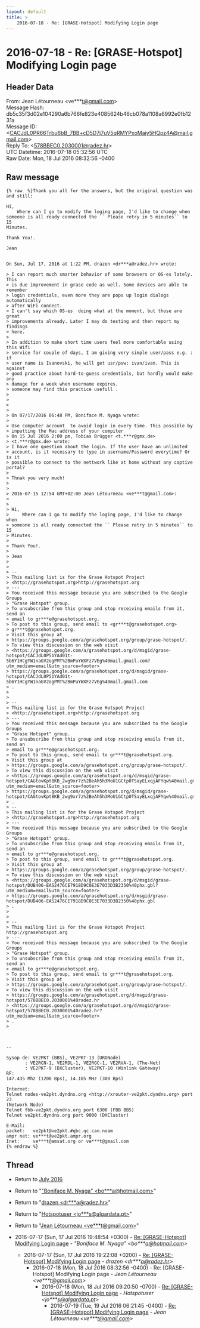 ```yaml
---
layout: default
title: >
    2016-07-18 - Re: [GRASE-Hotspot] Modifying Login page
---
```


# 2016-07-18 - Re: [GRASE-Hotspot] Modifying Login page

## Header Data

From: Jean Létourneau \<ve***t@gmail.com\><br>
Message Hash: db5c35f3d02e104290a6b766fe823e4085624b46cb078a1108a6992e0fb1231a<br>
Message ID: \<CACJdL0PR66Trbu6bB_7BB+cD5D7j7uV5qRMYPxoMaiy5HQpz4A@mail.gmail.com\><br>
Reply To: \<578BBEC0.2030001@radez.hr\><br>
UTC Datetime: 2016-07-18 05:32:56 UTC<br>
Raw Date: Mon, 18 Jul 2016 08:32:56 -0400<br>

## Raw message

```
{% raw  %}Thank you all for the answers, but the original question was and still:

​Hi,
    Where can I go to modify the loging page, I'd like to change when
someone is all ready connected the `` Please retry in 5 minutes`` to 15
Minutes.

Thank You!.

Jean
​

On Sun, Jul 17, 2016 at 1:22 PM, drazen <dr***a@radez.hr> wrote:

> I can report much smarter behavior of some browsers or OS-es lately. This
> is due improvement in grase code as well. Some devices are able to remember
> login credentials, even more they are pops up login dialogs automatically
> after WiFi connect.
> I can't say which OS-es  doing what at the moment, but those are great
> improvements already. Later I may do testing and then report my findings
> here.
>
> In addition to make short time users feel more comfortable using this Wifi
> service for couple of days, I am giving very simple user/pass e.g. : if
> user name is Ivanovski, he will get usr/psw: ivan/ivan. This is against
> good practice about hard-to-guess credentials, but hardly would make any
> damage for a week when username expires.
> someone may find this practice usefull .
>
>
>
>
> On 07/17/2016 06:48 PM, Boniface M. Nyaga wrote:
>
> Use computer account  to avoid login in every time. This possible by
> inputting the Mac address of your compiter
> On 15 Jul 2016 2:00 pm, Tobias Brügger <t.***r@gmx.de>
> <t.***r@gmx.de> wrote:
> I have one question about the login. If the user have an unlimited
> account, is it necessary to type in username/Password everytime? Or is it
> possible to connect to the nettwork like at home without any captive portal?
>
> Thnak you very much!
>
>
> 2016-07-15 12:54 GMT+02:00 Jean Létourneau <ve***t@gmail.com>:
>
>
> ​Hi,
>     Where can I go to modify the loging page, I'd like to change when
> someone is all ready connected the `` Please retry in 5 minutes`` to 15
> Minutes.
>
> Thank You!.
>
> Jean
> ​
>
> --
> This mailing list is for the Grase Hotspot Project
> <http://grasehotspot.org>http://grasehotspot.org
> ---
> You received this message because you are subscribed to the Google Groups
> "Grase Hotspot" group.
> To unsubscribe from this group and stop receiving emails from it, send an
> email to gr***e@grasehotspot.org.
> To post to this group, send email to <gr***t@grasehotspot.org>
> gr***t@grasehotspot.org.
> Visit this group at
> https://groups.google.com/a/grasehotspot.org/group/grase-hotspot/.
> To view this discussion on the web visit
> <https://groups.google.com/a/grasehotspot.org/d/msgid/grase-hotspot/CACJdL0P5bYAd01t-5b6Y1HCgYW1naGV2ogPMT%2BmPuYWXFz7VEg%40mail.gmail.com?utm_medium=email&utm_source=footer>
> https://groups.google.com/a/grasehotspot.org/d/msgid/grase-hotspot/CACJdL0P5bYAd01t-5b6Y1HCgYW1naGV2ogPMT%2BmPuYWXFz7VEg%40mail.gmail.com
> .
>
>
> --
> This mailing list is for the Grase Hotspot Project
> <http://grasehotspot.org>http://grasehotspot.org
> ---
> You received this message because you are subscribed to the Google Groups
> "Grase Hotspot" group.
> To unsubscribe from this group and stop receiving emails from it, send an
> email to gr***e@grasehotspot.org.
> To post to this group, send email to gr***t@grasehotspot.org.
> Visit this group at
> https://groups.google.com/a/grasehotspot.org/group/grase-hotspot/.
> To view this discussion on the web visit
> <https://groups.google.com/a/grasehotspot.org/d/msgid/grase-hotspot/CAGtovKpt8KB_2wg9xr7z%2BeAh5h3MoU1GCtp0TSayELxqjAFYqw%40mail.gmail.com?utm_medium=email&utm_source=footer>
> https://groups.google.com/a/grasehotspot.org/d/msgid/grase-hotspot/CAGtovKpt8KB_2wg9xr7z%2BeAh5h3MoU1GCtp0TSayELxqjAFYqw%40mail.gmail.com
> .
> --
> This mailing list is for the Grase Hotspot Project
> <http://grasehotspot.org>http://grasehotspot.org
> ---
> You received this message because you are subscribed to the Google Groups
> "Grase Hotspot" group.
> To unsubscribe from this group and stop receiving emails from it, send an
> email to gr***e@grasehotspot.org.
> To post to this group, send email to gr***t@grasehotspot.org.
> Visit this group at
> https://groups.google.com/a/grasehotspot.org/group/grase-hotspot/.
> To view this discussion on the web visit
> <https://groups.google.com/a/grasehotspot.org/d/msgid/grase-hotspot/DUB406-EAS2476CE7918D9C0E3E7033D3B2350%40phx.gbl?utm_medium=email&utm_source=footer>
> https://groups.google.com/a/grasehotspot.org/d/msgid/grase-hotspot/DUB406-EAS2476CE7918D9C0E3E7033D3B2350%40phx.gbl
> .
>
>
> --
> This mailing list is for the Grase Hotspot Project http://grasehotspot.org
> ---
> You received this message because you are subscribed to the Google Groups
> "Grase Hotspot" group.
> To unsubscribe from this group and stop receiving emails from it, send an
> email to gr***e@grasehotspot.org.
> To post to this group, send email to gr***t@grasehotspot.org.
> Visit this group at
> https://groups.google.com/a/grasehotspot.org/group/grase-hotspot/.
> To view this discussion on the web visit
> https://groups.google.com/a/grasehotspot.org/d/msgid/grase-hotspot/578BBEC0.2030001%40radez.hr
> <https://groups.google.com/a/grasehotspot.org/d/msgid/grase-hotspot/578BBEC0.2030001%40radez.hr?utm_medium=email&utm_source=footer>
> .
>



-- 

Sysop de: VE2PKT (BBS), VE2PKT-13 (URONode)
       : VE2RCN-1, VE2RDL-1, VE2RGC-1, VE2RVA-1, (The-Net)
       : VE2PKT-9 (DXCluster), VE2PKT-10 (Winlink Gateway)
RF:
147.435 Mhz (1200 Bps), 14.105 MHz (300 Bps)

Internet:
Telnet nodes-ve2pkt.dyndns.org <http://xrouter-ve2pkt.dyndns.org> port 23
(Network Node)
Telnet fbb-ve2pkt.dyndns.org port 6300 (FBB BBS)
Telnet ve2pkt.dyndns.org port 9000 (DXCluster)

E-Mail:
packet:   ve2pkt@ve2pkt.#qbc.qc.can.noam
ampr net: ve***t@ve2pkt.ampr.org
Inet:     ve***t@amsat.org or ve***t@gmail.com
{% endraw %}
```

## Thread

+ Return to [July 2016](/archive/2016/07)

+ Return to "["Boniface M. Nyaga" <bo***a<span>@</span>hotmail.com>](/authors/bo___a_at_hotmail_com)"
+ Return to "[drazen <dr***a<span>@</span>radez.hr>](/authors/dr___a_at_radez_hr)"
+ Return to "[Hotspotuser <jo***s<span>@</span>algardata.pt>](/authors/jo___s_at_algardata_pt)"
+ Return to "[Jean Létourneau <ve***t<span>@</span>gmail.com>](/authors/ve___t_at_gmail_com)"

+ 2016-07-17 (Sun, 17 Jul 2016 19:48:54 +0300) - [Re: [GRASE-Hotspot] Modifying Login page](/archive/2016/07/5606a315105001833b28e1405bced8a3158694371a14db2c21240c464ec51a0c) - _"Boniface M. Nyaga" \<bo***a@hotmail.com\>_
  + 2016-07-17 (Sun, 17 Jul 2016 19:22:08 +0200) - [Re: [GRASE-Hotspot] Modifying Login page](/archive/2016/07/34b3be37647b90abb1a7ea7422c215683ef4eec32208fd4efdb44ef12a2174f1) - _drazen \<dr***a@radez.hr\>_
    + 2016-07-18 (Mon, 18 Jul 2016 08:32:56 -0400) - Re: [GRASE-Hotspot] Modifying Login page - _Jean Létourneau \<ve***t@gmail.com\>_
      + 2016-07-18 (Mon, 18 Jul 2016 09:20:50 -0700) - [Re: [GRASE-Hotspot] Modifying Login page](/archive/2016/07/9e2d399c2c5aebe5b0d5236564e58af6b39747a9de7e986ebcf0f1418a8b1d82) - _Hotspotuser \<jo***s@algardata.pt\>_
        + 2016-07-19 (Tue, 19 Jul 2016 06:21:45 -0400) - [Re: [GRASE-Hotspot] Modifying Login page](/archive/2016/07/8960ef745092be76da3457ba0370c4eb184eb87212e48fffa1e6aaf7a85fb285) - _Jean Létourneau \<ve***t@gmail.com\>_

